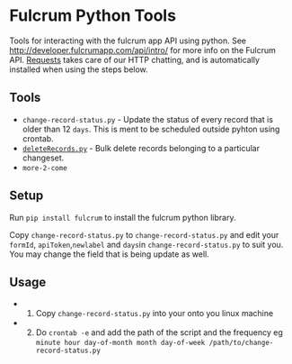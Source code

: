 # Fulcrum Python Tools

Tools for interacting with the fulcrum app API using python. See http://developer.fulcrumapp.com/api/intro/ for more info on the Fulcrum API. [Requests](http://docs.python-requests.org/en/latest/) takes care of our HTTP chatting, and is automatically installed when using the steps below.

## Tools

* `change-record-status.py` - Update the status of every record that is older than 12 `days`. This is ment to be scheduled outside pyhton using crontab.
* [`deleteRecords.py`](https://github.com/timstallmann/py-fulcrum-tools/blob/master/deleteRecords.py) - Bulk delete records belonging to a particular changeset.
* `more-2-come`

## Setup

Run `pip install fulcrum` to install the fulcrum python library.

Copy `change-record-status.py` to `change-record-status.py` and edit your `formId`, `apiToken`,`newlabel` and `days`in `change-record-status.py` to suit you. You may change the field that is being update as well.

## Usage

* 1. Copy `change-record-status.py` into your onto you linux machine 
* 2. Do `crontab -e` and add the path of the script and the frequency eg `minute hour day-of-month month day-of-week /path/to/change-record-status.py`


